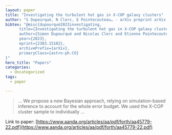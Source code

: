 ```yaml
---
layout: paper
title: "Investigating the turbulent hot gas in X-COP galaxy clusters"
author: "S Dupourqué, N Clerc, E Pointecouteau… - arXiv preprint arXiv …, 2023 - aanda.org"
bibtex: "@misc{dupourqué2023investigating,
      title={Investigating the turbulent hot gas in X-COP galaxy clusters}, 
      author={Simon Dupourqué and Nicolas Clerc and Etienne Pointecouteau and Dominique Eckert and Stefano Ettori and Franco Vazza},
      year={2023},
      eprint={2303.15102},
      archivePrefix={arXiv},
      primaryClass={astro-ph.CO}
}"
hero_title: "Papers"
categories:
  - Uncategorized
tags:
  - paper

---
```

>… We propose a new Bayesian approach, relying on simulation-based inference to account for the whole error budget. We used the X-COP cluster sample to individually …

Link to paper: [https://www.aanda.org/articles/aa/pdf/forth/aa45779-22.pdf](https://www.aanda.org/articles/aa/pdf/forth/aa45779-22.pdf)


